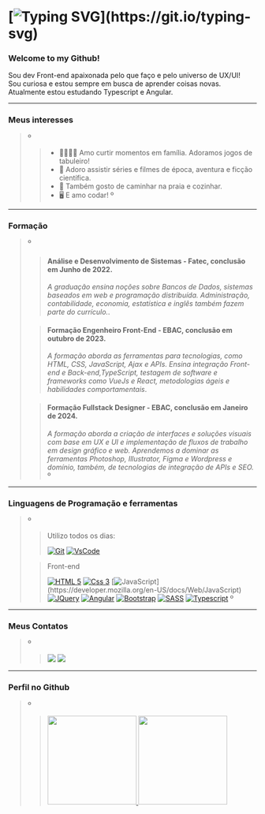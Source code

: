 # [![Typing SVG](https://readme-typing-svg.demolab.com?font=Indie+Flower&size=40&pause=1000&color=cf9075&background=FFFFFF00&vCenter=true&width=700&height=60&lines=%F0%9F%91%8B+Olá!+Prazer,+meu+nome+é+Juliane!)](https://git.io/typing-svg)

 
### Welcome to my Github! </br>  
 Sou dev Front-end apaixonada pelo que faço e pelo universo de UX/UI!  </br> 
 Sou curiosa e estou sempre em busca de aprender coisas novas. </br> 
 Atualmente estou estudando Typescript e Angular. </br> 
 
---
### Meus interesses

>º
>> - 👨‍👩‍👦‍👦 Amo curtir momentos em família. Adoramos jogos de tabuleiro!
>> - :movie_camera: Adoro assistir séries e filmes de época, aventura e ficção científica.
>> - :walking: Também gosto de caminhar na praia e cozinhar.
>> - :desktop_computer:  E amo codar!
>º
---

### Formação

>º
>> #### Análise e Desenvolvimento de Sistemas - Fatec, conclusão em Junho de 2022.
>>
>>*A graduação ensina noções sobre Bancos de Dados, sistemas baseados em web e programação distribuída. Administração, contabilidade, economia, estatística e inglês também fazem parte do currículo.*.
>
>> #### Formação Engenheiro Front-End - EBAC, conclusão em outubro de 2023.
>>
>>*A formação aborda as ferramentas para tecnologias, como HTML, CSS, JavaScript, Ajax e APIs. Ensina integração Front-end e Back-end,TypeScript, testagem de software e frameworks como VueJs e React, metodologias ágeis e habilidades comportamentais*.
>
>> #### Formação Fullstack Designer - EBAC, conclusão em Janeiro de 2024.
>>
>>*A formação aborda a criação de interfaces e soluções visuais com base em UX e UI e implementação de fluxos de trabalho em design gráfico e web. Aprendemos a dominar as ferramentas Photoshop, Illustrator, Figma e Wordpress e domínio, também, de tecnologias de integração de APIs e SEO.*
>º


 ---
 ### Linguagens de Programação e ferramentas

>
>º
>> Utilizo todos os dias:
>>
>> [![Git](https://img.shields.io/badge/GIT-E44C30?style=for-the-badge&logo=git&logoColor=white)](https://git-scm.com/)
>> [![VsCode](https://img.shields.io/badge/VSCode-0078D4?style=for-the-badge&logo=visual%20studio%20code&logoColor=white)](https://code.visualstudio.com/)
>
>> Front-end
>>
>> [![HTML 5](https://img.shields.io/badge/HTML5-E34F26?style=for-the-badge&logo=html5&logoColor=white)](https://developer.mozilla.org/en-US/docs/Web/HTML)
>> [![Css 3](https://img.shields.io/badge/CSS3-1572B6?style=for-the-badge&logo=css3&logoColor=white)](https://developer.mozilla.org/en-US/docs/Web/CSS)
>> [![JavaScript](https://img.shields.io/badge/JavaScript-323330?style=for-the-badge&logo=javascript&logoColor=F7DF1E")](https://developer.mozilla.org/en-US/docs/Web/JavaScript)
>> [![JQuery](https://img.shields.io/badge/jQuery-0769AD?style=for-the-badge&logo=jquery&logoColor=white)](https://api.jquery.com/)
>> [![Angular](	https://img.shields.io/badge/Angular-DD0031?style=for-the-badge&logo=angular&logoColor=white)](https://angular.io/docs)
>> [![Bootstrap](https://img.shields.io/badge/Bootstrap-563D7C?style=for-the-badge&logo=bootstrap&logoColor=white)](https://getbootstrap.com/docs/5.3/getting-started/introduction/)
>> [![SASS](https://img.shields.io/badge/Sass-CC6699?style=for-the-badge&logo=sass&logoColor=white)](https://sass-lang.com/documentation/)
>> [![Typescript](https://img.shields.io/badge/TypeScript-007ACC?style=for-the-badge&logo=typescript&logoColor=white)](https://www.typescriptlang.org/docs/)
>º
>
---

 ### Meus Contatos  
  
>º
>> <a href="https://www.linkedin.com/in/juliane-aparecida-monteiro-dos-santos-8736a3172" target="_blank"><img src="https://img.shields.io/badge/-LinkedIn-%230077B5?style=for-the-badge&logo=linkedin&logoColor=white" target="_blank"></a> 
>>  <a href = "mailto:ju.ap.mont@gmail.com"><img src="https://img.shields.io/badge/-Gmail-%23333?style=for-the-badge&logo=gmail&logoColor=white" target="_blank"></a>
>
 ---
 
### Perfil no Github

>º
>> <a href="https://github.com/JulianeMonteiro">
>> <img height="180em" src="https://github-readme-stats.vercel.app/api?username=JulianeMonteiro&show_icons=true&theme=dracula&include_all_commits=true&count_private=true"/>
>> <img height="180em" src="https://github-readme-stats.vercel.app/api/top-langs/?username=JulianeMonteiro&layout=compact&langs_count=7&theme=dracula"/>
>
 
